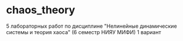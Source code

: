 # chaos_theory
5 лабораторных работ по дисциплине "Нелинейные динамические системы и теория хаоса" (6 семестр НИЯУ МИФИ)
1 вариант
